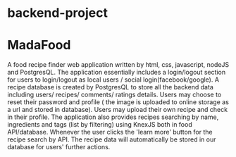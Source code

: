 # backend-project
# MadaFood
A food recipe finder web application written by html, css, javascript, nodeJS and PostgresQL. The application essentially includes a login/logout section for users to login/logout as local users / social login(facebook/google). A recipe database is created by PostgresQL to store all the backend data including users/ recipes/ comments/ ratings details. Users may choose to reset their password and profile ( the image is uploaded to online storage as a url and stored in database). Users may upload their own recipe and check in their profile. The application also provides recipes searching by name, ingredients and tags (list by filtering) using KnexJS both in food API/database. Whenever the user clicks the 'learn more' button for the recipe search by API. The recipe data will automatically be stored in our database for users' further actions.
